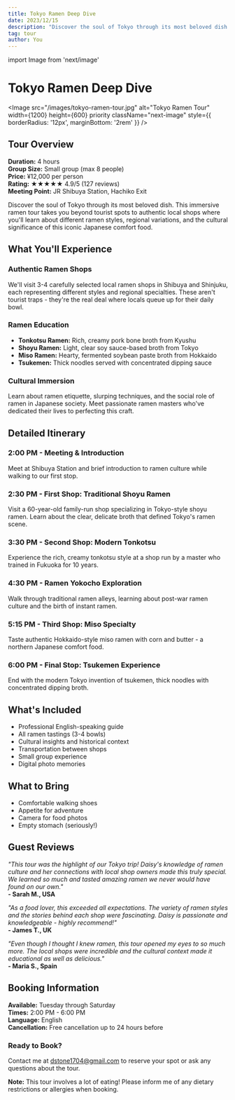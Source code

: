 ```yaml
---
title: Tokyo Ramen Deep Dive
date: 2023/12/15
description: "Discover the soul of Tokyo through its most beloved dish. This immersive ramen tour takes you beyond tourist spots to authentic local shops."
tag: tour
author: You
---
```


import Image from 'next/image'

# Tokyo Ramen Deep Dive

<Image
  src="/images/tokyo-ramen-tour.jpg"
  alt="Tokyo Ramen Tour"
  width={1200}
  height={600}
  priority
  className="next-image"
  style={{ borderRadius: '12px', marginBottom: '2rem' }}
/>

## Tour Overview

**Duration:** 4 hours  
**Group Size:** Small group (max 8 people)  
**Price:** ¥12,000 per person  
**Rating:** ★★★★★ 4.9/5 (127 reviews)  
**Meeting Point:** JR Shibuya Station, Hachiko Exit

Discover the soul of Tokyo through its most beloved dish. This immersive ramen tour takes you beyond tourist spots to authentic local shops where you'll learn about different ramen styles, regional variations, and the cultural significance of this iconic Japanese comfort food.

## What You'll Experience

### Authentic Ramen Shops
We'll visit 3-4 carefully selected local ramen shops in Shibuya and Shinjuku, each representing different styles and regional specialties. These aren't tourist traps - they're the real deal where locals queue up for their daily bowl.

### Ramen Education
- **Tonkotsu Ramen:** Rich, creamy pork bone broth from Kyushu
- **Shoyu Ramen:** Light, clear soy sauce-based broth from Tokyo
- **Miso Ramen:** Hearty, fermented soybean paste broth from Hokkaido
- **Tsukemen:** Thick noodles served with concentrated dipping sauce

### Cultural Immersion
Learn about ramen etiquette, slurping techniques, and the social role of ramen in Japanese society. Meet passionate ramen masters who've dedicated their lives to perfecting this craft.

## Detailed Itinerary

### 2:00 PM - Meeting & Introduction
Meet at Shibuya Station and brief introduction to ramen culture while walking to our first stop.

### 2:30 PM - First Shop: Traditional Shoyu Ramen
Visit a 60-year-old family-run shop specializing in Tokyo-style shoyu ramen. Learn about the clear, delicate broth that defined Tokyo's ramen scene.

### 3:30 PM - Second Shop: Modern Tonkotsu
Experience the rich, creamy tonkotsu style at a shop run by a master who trained in Fukuoka for 10 years.

### 4:30 PM - Ramen Yokocho Exploration
Walk through traditional ramen alleys, learning about post-war ramen culture and the birth of instant ramen.

### 5:15 PM - Third Shop: Miso Specialty
Taste authentic Hokkaido-style miso ramen with corn and butter - a northern Japanese comfort food.

### 6:00 PM - Final Stop: Tsukemen Experience
End with the modern Tokyo invention of tsukemen, thick noodles with concentrated dipping broth.

## What's Included

- Professional English-speaking guide
- All ramen tastings (3-4 bowls)
- Cultural insights and historical context
- Transportation between shops
- Small group experience
- Digital photo memories

## What to Bring

- Comfortable walking shoes
- Appetite for adventure
- Camera for food photos
- Empty stomach (seriously!)

## Guest Reviews

*"This tour was the highlight of our Tokyo trip! Daisy's knowledge of ramen culture and her connections with local shop owners made this truly special. We learned so much and tasted amazing ramen we never would have found on our own."*  
**- Sarah M., USA**

*"As a food lover, this exceeded all expectations. The variety of ramen styles and the stories behind each shop were fascinating. Daisy is passionate and knowledgeable - highly recommend!"*  
**- James T., UK**

*"Even though I thought I knew ramen, this tour opened my eyes to so much more. The local shops were incredible and the cultural context made it educational as well as delicious."*  
**- Maria S., Spain**

## Booking Information

**Available:** Tuesday through Saturday  
**Times:** 2:00 PM - 6:00 PM  
**Language:** English  
**Cancellation:** Free cancellation up to 24 hours before

### Ready to Book?

Contact me at dstone1704@gmail.com to reserve your spot or ask any questions about the tour.

**Note:** This tour involves a lot of eating! Please inform me of any dietary restrictions or allergies when booking. 
